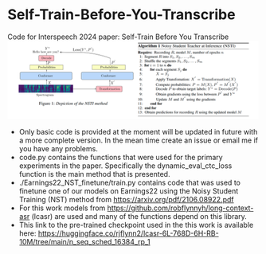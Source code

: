 # Self-Train-Before-You-Transcribe
Code for Interspeech 2024 paper: Self-Train Before You Transcribe
![figure and algorithm 1 in paper](https://github.com/robflynnyh/Self-Train-Before-You-Transcribe/blob/main/nsti.png?raw=true)

- Only basic code is provided at the moment will be updated in future with a more complete version. In the mean time create an issue or email me if you have any problems.
- code.py contains the functions that were used for the primary experiments in the paper. Specifically the dynamic_eval_ctc_loss function is the main method that is presented. 
- ./Earnings22_NST_finetune/train.py contains code that was used to finetune one of our models on Earnings22 using the Noisy Student Training (NST) method from https://arxiv.org/pdf/2106.08922.pdf 
- For this work models from https://github.com/robflynnyh/long-context-asr (lcasr) are used and many of the functions depend on this library.
- This link to the pre-trained checkpoint used in the this work is available here: https://huggingface.co/rjflynn2/lcasr-6L-768D-6H-RB-10M/tree/main/n_seq_sched_16384_rp_1 

